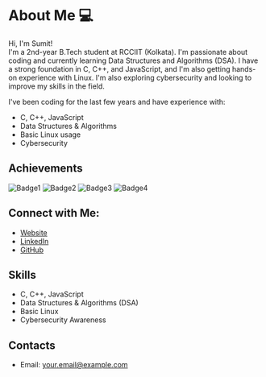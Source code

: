 # About Me 💻

Hi, I'm Sumit!  
I'm a 2nd-year B.Tech student at RCCIIT (Kolkata). I'm passionate about coding and currently learning Data Structures and Algorithms (DSA). I have a strong foundation in C, C++, and JavaScript, and I'm also getting hands-on experience with Linux. I'm also exploring cybersecurity and looking to improve my skills in the field.

I've been coding for the last few years and have experience with:
- C, C++, JavaScript
- Data Structures & Algorithms
- Basic Linux usage
- Cybersecurity

## Achievements
![Badge1](https://img.shields.io/badge/Tech_Support-green)
![Badge2](https://img.shields.io/badge/Server-purple)
![Badge3](https://img.shields.io/badge/Site-orange)
![Badge4](https://img.shields.io/badge/Blog-yellow)

## Connect with Me:
- [Website](https://yourwebsite.com)
- [LinkedIn](https://www.linkedin.com/in/yourprofile)
- [GitHub](https://github.com/yourusername)

## Skills
- C, C++, JavaScript
- Data Structures & Algorithms (DSA)
- Basic Linux
- Cybersecurity Awareness

## Contacts
- Email: [your.email@example.com](mailto:your.email@example.com)
